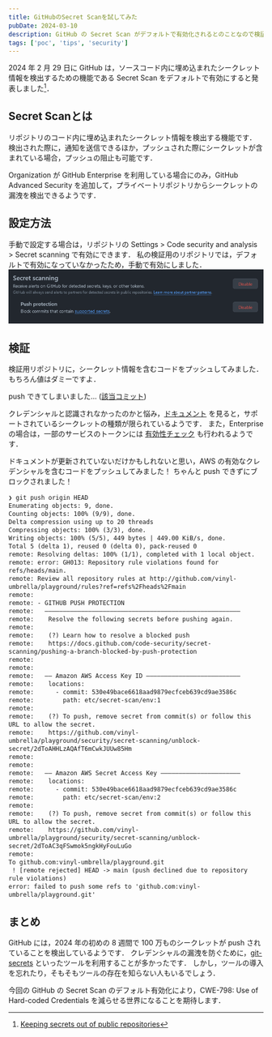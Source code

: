 ```yaml
---
title: GitHubのSecret Scanを試してみた
pubDate: 2024-03-10
description: GitHub の Secret Scan がデフォルトで有効化されるとのことなので検証してみた．
tags: ['poc', 'tips', 'security']
---
```


2024 年 2 月 29 日に GitHub は，ソースコード内に埋め込まれたシークレット情報を検出するための機能である Secret Scan をデフォルトで有効にすると発表しました[^1]．

[^1]: [Keeping secrets out of public repositories](https://github.blog/2024-02-29-keeping-secrets-out-of-public-repositories/)

## Secret Scanとは

リポジトリのコード内に埋め込まれたシークレット情報を検出する機能です．
検出された際に，通知を送信できるほか，プッシュされた際にシークレットが含まれている場合，プッシュの阻止も可能です．

Organization が GitHub Enterprise を利用している場合にのみ，GitHub Advanced Security を追加して，プライベートリポジトリからシークレットの漏洩を検出できるようです．

## 設定方法

手動で設定する場合は，リポジトリの Settings > Code security and analysis > Secret scanning で有効にできます．
私の検証用のリポジトリでは，デフォルトで有効になっていなかったため，手動で有効にしました．
![github secret scanning](./assets/github-secret-scan.png)

## 検証

検証用リポジトリに，シークレット情報を含むコードをプッシュしてみました．もちろん値はダミーですよ．

push できてしまいました... ([該当コミット](https://github.com/vinyl-umbrella/playground/commit/78f7977e73fc6da8d91c056b85067cc1a1133576))

クレデンシャルと認識されなかったのかと悩み，[ドキュメント](https://docs.github.com/ja/code-security/secret-scanning/secret-scanning-patterns#supported-secrets) を見ると，サポートされているシークレットの種類が限られているようです．
また，Enterprise の場合は，一部のサービスのトークンには [有効性チェック](https://docs.github.com/ja/enterprise-cloud@latest/code-security/secret-scanning/secret-scanning-patterns#supported-secrets) も行われるようです．

ドキュメントが更新されていないだけかもしれないと思い，AWS の有効なクレデンシャルを含むコードをプッシュしてみました！
ちゃんと push できずにブロックされました！

```
❯ git push origin HEAD
Enumerating objects: 9, done.
Counting objects: 100% (9/9), done.
Delta compression using up to 20 threads
Compressing objects: 100% (3/3), done.
Writing objects: 100% (5/5), 449 bytes | 449.00 KiB/s, done.
Total 5 (delta 1), reused 0 (delta 0), pack-reused 0
remote: Resolving deltas: 100% (1/1), completed with 1 local object.
remote: error: GH013: Repository rule violations found for refs/heads/main.
remote: Review all repository rules at http://github.com/vinyl-umbrella/playground/rules?ref=refs%2Fheads%2Fmain
remote:
remote: - GITHUB PUSH PROTECTION
remote:   ——————————————————————————————————————————————————————
remote:    Resolve the following secrets before pushing again.
remote:
remote:    (?) Learn how to resolve a blocked push
remote:    https://docs.github.com/code-security/secret-scanning/pushing-a-branch-blocked-by-push-protection
remote:
remote:
remote:   —— Amazon AWS Access Key ID ——————————————————————————
remote:    locations:
remote:      - commit: 530e49bace6618aad9879ecfceb639cd9ae3586c
remote:        path: etc/secret-scan/env:1
remote:
remote:    (?) To push, remove secret from commit(s) or follow this URL to allow the secret.
remote:    https://github.com/vinyl-umbrella/playground/security/secret-scanning/unblock-secret/2dToAHHLzAQAfT6mCwkJUUw85Hm
remote:
remote:
remote:   —— Amazon AWS Secret Access Key ——————————————————————
remote:    locations:
remote:      - commit: 530e49bace6618aad9879ecfceb639cd9ae3586c
remote:        path: etc/secret-scan/env:2
remote:
remote:    (?) To push, remove secret from commit(s) or follow this URL to allow the secret.
remote:    https://github.com/vinyl-umbrella/playground/security/secret-scanning/unblock-secret/2dToAC3qFSwmok5ngkHyFouLuGo
remote:
To github.com:vinyl-umbrella/playground.git
 ! [remote rejected] HEAD -> main (push declined due to repository rule violations)
error: failed to push some refs to 'github.com:vinyl-umbrella/playground.git'
```

## まとめ

GitHub には，2024 年の初めの 8 週間で 100 万ものシークレットが push されていることを検出しているようです．
クレデンシャルの漏洩を防ぐために，[git-secrets](https://github.com/awslabs/git-secrets) といったツールを利用することが多かったです．
しかし，ツールの導入を忘れたり，そもそもツールの存在を知らない人もいるでしょう．

今回の GitHub の Secret Scan のデフォルト有効化により，CWE-798: Use of Hard-coded Credentials を減らせる世界になることを期待します．
